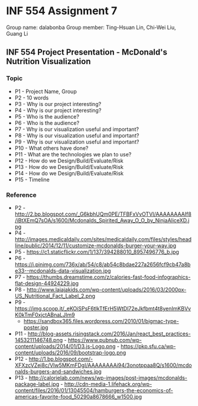 # INF 554 Assignment 7
Group name: dalabonba
Group member: Ting-Hsuan Lin, Chi-Wei Liu, Guang Li
## INF 554 Project Presentation - McDonald's Nutrition Visualization

### Topic
* P1 - Project Name, Group
* P2 - 10 words
* P3 - Why is our project interesting?
* P4 - Why is our project interesting?
* P5 - Who is the audience?
* P6 - Who is the audience?
* P7 - Why is our visualization useful and important?
* P8 - Why is our visualization useful and important?
* P9 - Why is our visualization useful and important?
* P10 - What others have done?
* P11 - What are the technologies we plan to use?
* P12 - How do we Design/Build/Evaluate/Risk
* P13 - How do we Design/Build/Evaluate/Risk
* P14 - How do we Design/Build/Evaluate/Risk
* P15 - Timeline

### Reference
* P2 - http://2.bp.blogspot.com/_G6kbhUQm0PE/TFBFxVvOTVI/AAAAAAAAIf8/iBtXEmQ7sOA/s1600/Mcdonalds_Spirited_Away_O_O_by_NinjaAliceXD.jpg
* P4 - http://images.medicaldaily.com/sites/medicaldaily.com/files/styles/headline/public/2014/12/11/customize-mcdonalds-burger-your-way.jpg
* P5 - https://c1.staticflickr.com/1/137/394288010_8957496776_b.jpg
* P6 - https://i.pinimg.com/736x/ab/54/c8/ab54c8bdae227a2656fcf9cb47a8be33--mcdonalds-data-visualization.jpg
* P7 - https://thumbs.dreamstime.com/z/calories-fast-food-infographics-flat-design-44924229.jpg
* P8 - http://www.lajajakids.com/wp-content/uploads/2016/03/2000px-US_Nutritional_Fact_Label_2.png
* P9 - https://img.scoop.it/_eKOiSPsF6tlkTfErH5WtDl72eJkfbmt4t8yenImKBVvK0kTmF0xjctABnaLJIm9
	 - https://sandbox365.files.wordpress.com/2010/01/bigmac-type-poster.jpg
* P11 - http://blog-assets.risingstack.com/2016/Jan/react_best_practices-1453211146748.png
	  - https://www.pubnub.com/wp-content/uploads/2014/01/D3.js-Logo.png
	  - https://pkp.sfu.ca/wp-content/uploads/2016/09/bootstrap-logo.png
* P12 - http://1.bp.blogspot.com/-XFXzcVZej8c/VIw5MKmFDgI/AAAAAAAAi94/3onotppaa8Q/s1600/mcdonalds-burgers-and-sandwiches.jpg
* P13 - http://calorielab.com/news/wp-images/post-images/mcdonalds-package-label.jpg
	  - http://cdn-media-1.lifehack.org/wp-content/files/2016/01/13045504/hamburgers-the-economics-of-americas-favorite-food_50290a8678666_w1500.jpg